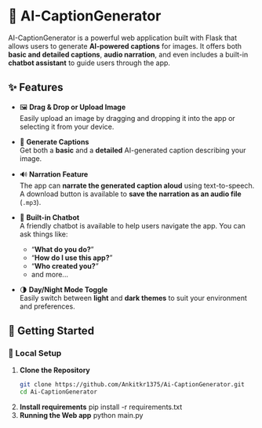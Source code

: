 # 🧠 AI-CaptionGenerator

AI-CaptionGenerator is a powerful web application built with Flask that allows users to generate **AI-powered captions** for images. It offers both **basic and detailed captions**, **audio narration**, and even includes a built-in **chatbot assistant** to guide users through the app.

## ✨ Features

- 🖼️ **Drag & Drop or Upload Image**  
  Easily upload an image by dragging and dropping it into the app or selecting it from your device.

- 📝 **Generate Captions**  
  Get both a **basic** and a **detailed** AI-generated caption describing your image.

- 🔊 **Narration Feature**  
  The app can **narrate the generated caption aloud** using text-to-speech. A download button is available to **save the narration as an audio file** (`.mp3`).

- 💬 **Built-in Chatbot**  
  A friendly chatbot is available to help users navigate the app. You can ask things like:
  - “**What do you do?**”
  - “**How do I use this app?**”
  - “**Who created you?**”
  - and more...
    
- 🌗 **Day/Night Mode Toggle**  
  Easily switch between **light** and **dark themes** to suit your environment and preferences.
## 🚀 Getting Started

### 🔧 Local Setup

1. **Clone the Repository**
   ```bash
   git clone https://github.com/Ankitkr1375/Ai-CaptionGenerator.git
   cd Ai-CaptionGenerator
2. **Install requirements**
    pip install -r requirements.txt
3. **Running the Web app**
    python main.py 
